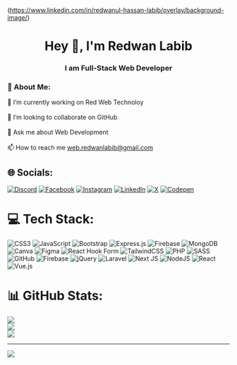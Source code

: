 (https://www.linkedin.com/in/redwanul-hassan-labib/overlay/background-image/)

<h1 align="center">Hey 👋, I'm Redwan Labib</h1>
<h3 align="center">I am Full-Stack Web Developer</h3>

### 💫 About Me:
🔭 I’m currently working on Red Web Technoloy<br><br>👯 I’m looking to collaborate on GitHub<br><br>💬 Ask me about Web Development<br><br>📫 How to reach me web.redwanlabib@gmail.com


## 🌐 Socials:
[![Discord](https://img.shields.io/badge/Discord-%237289DA.svg?logo=discord&logoColor=white)](https://discord.gg/redwanlabib) [![Facebook](https://img.shields.io/badge/Facebook-%231877F2.svg?logo=Facebook&logoColor=white)](https://facebook.com/Redwanul.Hasan.Labib) [![Instagram](https://img.shields.io/badge/Instagram-%23E4405F.svg?logo=Instagram&logoColor=white)](https://instagram.com/redwanlabib) [![LinkedIn](https://img.shields.io/badge/LinkedIn-%230077B5.svg?logo=linkedin&logoColor=white)](https://linkedin.com/in/redwanul-hassan-labib) [![X](https://img.shields.io/badge/X-black.svg?logo=X&logoColor=white)](https://x.com/LabibRedwa42767) [![Codepen](https://img.shields.io/badge/Codepen-000000?style=for-the-badge&logo=codepen&logoColor=white)](https://codepen.io/Redwan-Labib) 

# 💻 Tech Stack:
![CSS3](https://img.shields.io/badge/css3-%231572B6.svg?style=for-the-badge&logo=css3&logoColor=white) ![JavaScript](https://img.shields.io/badge/javascript-%23323330.svg?style=for-the-badge&logo=javascript&logoColor=%23F7DF1E) ![Bootstrap](https://img.shields.io/badge/bootstrap-%238511FA.svg?style=for-the-badge&logo=bootstrap&logoColor=white) ![Express.js](https://img.shields.io/badge/express.js-%23404d59.svg?style=for-the-badge&logo=express&logoColor=%2361DAFB) ![Firebase](https://img.shields.io/badge/firebase-a08021?style=for-the-badge&logo=firebase&logoColor=ffcd34) ![MongoDB](https://img.shields.io/badge/MongoDB-%234ea94b.svg?style=for-the-badge&logo=mongodb&logoColor=white) ![Canva](https://img.shields.io/badge/Canva-%2300C4CC.svg?style=for-the-badge&logo=Canva&logoColor=white) ![Figma](https://img.shields.io/badge/figma-%23F24E1E.svg?style=for-the-badge&logo=figma&logoColor=white) ![React Hook Form](https://img.shields.io/badge/React%20Hook%20Form-%23EC5990.svg?style=for-the-badge&logo=reacthookform&logoColor=white) ![TailwindCSS](https://img.shields.io/badge/tailwindcss-%2338B2AC.svg?style=for-the-badge&logo=tailwind-css&logoColor=white) ![PHP](https://img.shields.io/badge/php-%23777BB4.svg?style=for-the-badge&logo=php&logoColor=white) ![SASS](https://img.shields.io/badge/SASS-hotpink.svg?style=for-the-badge&logo=SASS&logoColor=white) ![GitHub](https://img.shields.io/badge/github-%23121011.svg?style=for-the-badge&logo=github&logoColor=white) ![Firebase](https://img.shields.io/badge/firebase-%23039BE5.svg?style=for-the-badge&logo=firebase) ![jQuery](https://img.shields.io/badge/jquery-%230769AD.svg?style=for-the-badge&logo=jquery&logoColor=white) ![Laravel](https://img.shields.io/badge/laravel-%23FF2D20.svg?style=for-the-badge&logo=laravel&logoColor=white) ![Next JS](https://img.shields.io/badge/Next-black?style=for-the-badge&logo=next.js&logoColor=white) ![NodeJS](https://img.shields.io/badge/node.js-6DA55F?style=for-the-badge&logo=node.js&logoColor=white) ![React](https://img.shields.io/badge/react-%2320232a.svg?style=for-the-badge&logo=react&logoColor=%2361DAFB) ![Vue.js](https://img.shields.io/badge/vue.js-%2335495e.svg?style=for-the-badge&logo=vuedotjs&logoColor=%234FC08D)
# 📊 GitHub Stats:
![](https://github-readme-stats.vercel.app/api?username=redwanlabib&theme=dark&hide_border=false&include_all_commits=false&count_private=false)<br/>
![](https://github-readme-streak-stats.herokuapp.com/?user=redwanlabib&theme=dark&hide_border=false)<br/>
![](https://github-readme-stats.vercel.app/api/top-langs/?username=redwanlabib&theme=dark&hide_border=false&include_all_commits=false&count_private=false&layout=compact)

---
[![](https://visitcount.itsvg.in/api?id=redwanlabib&icon=4&color=0)](https://visitcount.itsvg.in)

<!-- Proudly created with GPRM ( https://gprm.itsvg.in ) -->
